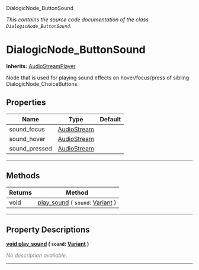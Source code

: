 
<div class="header-banner purple">
<div class="header-label purple">DialogicNode_ButtonSound</div>
</div>

*This contains the source code documentation of the class `DialogicNode_ButtonSound`.*
        
# DialogicNode_ButtonSound
**Inherits:** [AudioStreamPlayer](https://docs.godotengine.org/en/latest/classes/class_audiostreamplayer.html#class-audiostreamplayer)

Node that is used for playing sound effects on hover/focus/press of sibling DialogicNode_ChoiceButtons.
## Properties
Name | Type | Default 
--- | --- | --- 
sound_focus | [AudioStream](https://docs.godotengine.org/en/latest/classes/class_audiostream.html#class-audiostream) |   
sound_hover | [AudioStream](https://docs.godotengine.org/en/latest/classes/class_audiostream.html#class-audiostream) |   
sound_pressed | [AudioStream](https://docs.godotengine.org/en/latest/classes/class_audiostream.html#class-audiostream) |   
--- 

## Methods
Returns | Method 
--- | --- 
<span class="hljs-attribute">void</span> | [<span class="hljs-title">play_sound</span>](#property-play_sound) ( `sound`: [Variant](https://docs.godotengine.org/en/latest/classes/class_variant.html#class-variant) ) 
--- 
## Property Descriptions



<a class="header" id="property-play_sound" href="#property-play_sound">**<span class="hljs-attribute">void</span> [<span class="hljs-title">play_sound</span>](#property-play_sound) ( `sound`: [Variant](https://docs.godotengine.org/en/latest/classes/class_variant.html#class-variant) )** </a>



 <span style = "color: gray">*No description available.*</span> 

---

